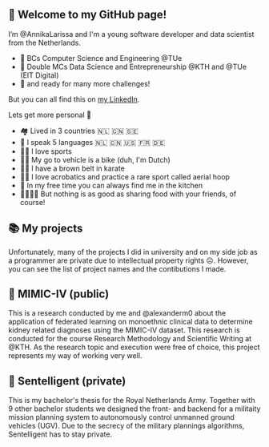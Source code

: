 👋 Welcome to my GitHub page!
-

I’m @AnnikaLarissa and I'm a young software developer and data scientist from the Netherlands.

- 🌱 BCs Computer Science and Engineering @TUe
- 🌱 Double MCs Data Science and Entrepreneurship @KTH and @TUe (EIT Digital)
- :100: and ready for many more challenges!

But you can all find this on [my LinkedIn](https://www.linkedin.com/in/annika-schavemaker-034336231/).

Lets get more personal 👀
- 🏘️ Lived in 3 countries 🇳🇱 🇨🇳 🇸🇪 
- 💬 I speak 5 languages 🇳🇱 🇨🇳 🇺🇸 🇫🇷 🇩🇪
- :weight_lifting_woman: I love sports
- :biking_woman: My go to vehicle is a bike (duh, I'm Dutch)
- :women_wrestling: I have a brown belt in karate
- :woman_cartwheeling: I love acrobatics and practice a rare sport called aerial hoop
- :bowl_with_spoon: In my free time you can always find me in the kitchen
- :family_man_woman_girl_girl: But nothing is as good as sharing food with your friends, of course!

📚 My projects
-

Unfortunately, many of the projects I did in university and on my side job as a programmer are private due to intellectual property rights :frowning_face:. 
However, you can see the list of project names and the contibutions I made.

📖 MIMIC-IV (public)
-

This is a research conducted by me and @alexanderm0 about the application of federated learning on monoethnic clinical data to determine kidney related diagnoses using the MIMIC-IV dataset.
This research is conducted for the course Research Methodology and Scientific Writing at @KTH. 
As the research topic and execution were free of choice, this project represents my way of working very well.

📖 Sentelligent (private)
-

This is my bachelor's thesis for the Royal Netherlands Army. 
Together with 9 other bachelor students we designed the front- and backend for a militaity mission planning system to autonomously control unmanned ground vehicles (UGV).
Due to the secrecy of the military plannings algorithms, Sentelligent has to stay private.


<!---
AnnikaLarissa/AnnikaLarissa is a ✨ special ✨ repository because its `README.md` (this file) appears on your GitHub profile.
You can click the Preview link to take a look at your changes.
--->
